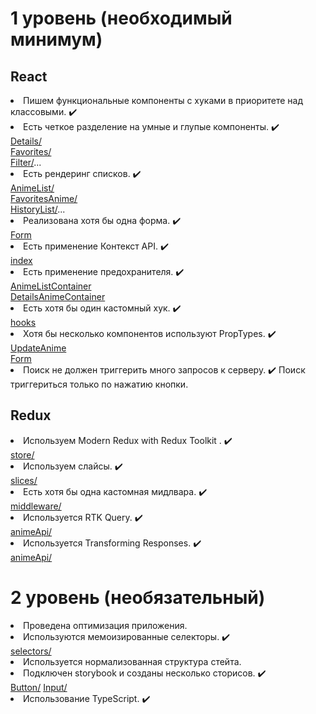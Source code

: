 # 1 уровень (необходимый минимум)

## React

<li> Пишем функциональные компоненты c хуками в приоритете над классовыми. ✔️
<li> Есть четкое разделение на умные и глупые компоненты. ✔️ <br/>
<a href="anime-project/src/components/details/">Details/</a> <br/>
<a href="anime-project/src/components/favorites/">Favorites/</a> <br/>
<a href="anime-project/src/components/filter/">Filter/</a>...
<li> Есть рендеринг списков. ✔️ <br/>
<a href="anime-project/src/components/anime/AnimeList/AnimeList.tsx/">AnimeList/</a> <br/>
<a href="anime-project/src/components/favorites/FavoritesAnime/FavoritesAnime.tsx/">FavoritesAnime/</a> <br/>
<a href="anime-project/src/components/history/HistoryList/HistoryList.tsx/">HistoryList/</a>...
<li> Реализована хотя бы одна форма. ✔️ <br/>
<a href="anime-project/src/components/auth/Form/Form.tsx/">Form</a>
<li> Есть применение Контекст API. ✔️ <br/>
<a href="anime-project/src/index.tsx/">index</a>
<li> Есть применение предохранителя. ✔️ <br/>
<a href="anime-project/src/components/anime/AnimeList/AnimeListContainer.tsx/">AnimeListContainer</a> <br/>
<a href="anime-project/src/components/details/DetailsAnimeContainer.tsx/">DetailsAnimeContainer</a>
<li> Есть хотя бы один кастомный хук. ✔️ <br/>
<a href="anime-project/src/hooks/">hooks</a>
<li> Хотя бы несколько компонентов используют PropTypes. ✔️ <br/>
<a href="anime-project/src/components/update/UpdateAnime.tsx/">UpdateAnime</a> <br/>
<a href="anime-project/src/components/auth/Form/Form.tsx/">Form</a>
<li> Поиск не должен триггерить много запросов к серверу. ✔️ Поиск триггериться только по нажатию кнопки.

## Redux

<li> Используем Modern Redux with Redux Toolkit . ✔️ <br/>
<a href="anime-project/src/store/">store/</a> 
<li> Используем слайсы. ✔️ <br/>
<a href="anime-project/src/store/slices/">slices/</a> 
<li> Есть хотя бы одна кастомная мидлвара. ✔️ <br/>
<a href="anime-project/src/store/middleware/">middleware/</a>
<li> Используется RTK Query. ✔️ <br/>
<a href="anime-project/src/store/api/animeApi.ts/">animeApi/</a>
<li> Используется Transforming Responses. ✔️ <br/>
<a href="anime-project/src/store/api/animeApi.ts/">animeApi/</a>

# 2 уровень (необязательный)

<li> Проведена оптимизация приложения. 
<li> Используются мемоизированные селекторы. ✔️<br/>
<a href="anime-project/src/store/selectors/selectors.ts /">selectors/</a>
<li> Используется нормализованная структура стейта. <br/>
<li> Подключен storybook и созданы несколько сторисов. ✔️<br/>
<a href="anime-project/src/components/shared/Button/">Button/</a>
<a href="anime-project/src/components/shared/Input/">Input/</a>
<li> Использование TypeScript. ✔️<br/>
